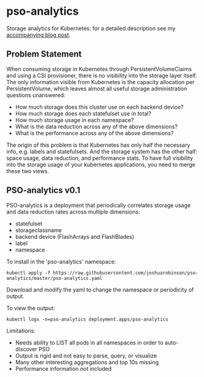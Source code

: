 # pso-analytics

Storage analytics for Kubernetes: for a detailed description see my [accompanying blog post](https://medium.com/@joshua_robinson/pso-analytics-visibility-into-how-kubernetes-applications-use-storage-e7bda52c3bf).

## Problem Statement

When consuming storage in Kubernetes through PersistentVolumeClaims and using a
CSI provisioner, there is no visibility into the storage layer itself. The only
information visible from Kubernetes is the capacity allocation per
PersistentVolume, which leaves almost all useful storage administration
questions unanswered:
 * How much storage does this cluster use on each backend device?
 * How much storage does each statefulset use in total?
 * How much storage usage in each namespace?
 * What is the data reduction across any of the above dimensions?
 * What is the performance across any of the above dimensions?

The origin of this problem is that Kubernetes has only half the necessary info,
e.g. labels and statefulsets. And the storage system has the other half: space
usage, data reduction, and performance stats. To have full visibility into the
storage usage of your kubernetes applications, you need to merge these two
views.

## PSO-analytics v0.1

PSO-analytics is a deployment that periodically correlates storage usage and data reduction rates across multiple dimensions:
* statefulset
* storageclassname
* backend device (FlashArrays and FlashBlades)
* label
* namespace

To install in the 'pso-analytics' namespace:
```
kubectl apply -f https://raw.githubusercontent.com/joshuarobinson/pso-analytics/master/pso-analytics.yaml
```

Download and modify the yaml to change the namespace or periodicity of output.

To view the output:
```
kubectl logs -n=pso-analytics deployment.apps/pso-analytics
```

Limitations:
* Needs ability to LIST all pods in all namespaces in order to auto-discover PSO
* Output is rigid and not easy to parse, query, or visualize
* Many other interesting aggregations and top 10s missing
* Performance information not included
